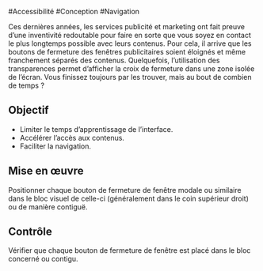 
#Accessibilité #Conception #Navigation

Ces dernières années, les services publicité et marketing ont fait preuve d’une inventivité redoutable pour faire en sorte que vous soyez en contact le plus longtemps possible avec leurs contenus. Pour cela, il arrive que les boutons de fermeture des fenêtres publicitaires soient éloignés et même franchement séparés des contenus. Quelquefois, l’utilisation des transparences permet d’afficher la croix de fermeture dans une zone isolée de l’écran. Vous finissez toujours par les trouver, mais au bout de combien de temps ?


## Objectif

* Limiter le temps d’apprentissage de l’interface.
* Accélérer l’accès aux contenus.
* Faciliter la navigation.

## Mise en œuvre

Positionner chaque bouton de fermeture de fenêtre modale ou similaire dans le bloc visuel de celle-ci (généralement dans le coin supérieur droit) ou de manière contiguë.

## Contrôle

Vérifier que chaque bouton de fermeture de fenêtre est placé dans le bloc concerné ou contigu.

